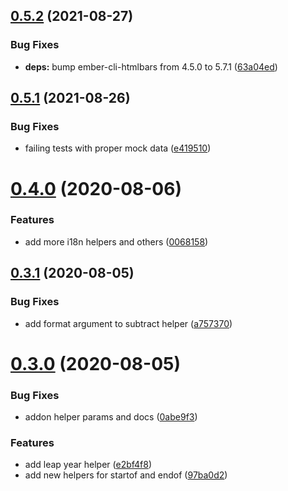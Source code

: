 ## [0.5.2](https://github.com/rajasegar/ember-dayjs-helpers/compare/v0.5.1...v0.5.2) (2021-08-27)


### Bug Fixes

* **deps:** bump ember-cli-htmlbars from 4.5.0 to 5.7.1 ([63a04ed](https://github.com/rajasegar/ember-dayjs-helpers/commit/63a04ed58fdd6ffbbd142b700866070b25a49e75))

## [0.5.1](https://github.com/rajasegar/ember-dayjs-helpers/compare/v0.5.0...v0.5.1) (2021-08-26)


### Bug Fixes

* failing tests with proper mock data ([e419510](https://github.com/rajasegar/ember-dayjs-helpers/commit/e41951093aa4890ce47d599b7518b1f202c6f4fc))

# [0.4.0](https://github.com/rajasegar/ember-dayjs-helpers/compare/v0.3.1...v0.4.0) (2020-08-06)


### Features

* add more i18n helpers and others ([0068158](https://github.com/rajasegar/ember-dayjs-helpers/commit/0068158045abbee1874cf667de8af3586dca5abe))

## [0.3.1](https://github.com/rajasegar/ember-dayjs-helpers/compare/v0.3.0...v0.3.1) (2020-08-05)


### Bug Fixes

* add format argument to subtract helper ([a757370](https://github.com/rajasegar/ember-dayjs-helpers/commit/a75737019f9056aaf7a470cdfd15d6aa20b5b92b))

# [0.3.0](https://github.com/rajasegar/ember-dayjs-helpers/compare/v0.2.0...v0.3.0) (2020-08-05)


### Bug Fixes

* addon helper params and docs ([0abe9f3](https://github.com/rajasegar/ember-dayjs-helpers/commit/0abe9f326bff5df01e4337886ae2f30d40fbc65b))


### Features

* add leap year helper ([e2bf4f8](https://github.com/rajasegar/ember-dayjs-helpers/commit/e2bf4f804a3243d42b7a93006194726ca30476aa))
* add new helpers for startof and endof ([97ba0d2](https://github.com/rajasegar/ember-dayjs-helpers/commit/97ba0d2d6ad94cb7c00c44c13857eb888b7feef1))
